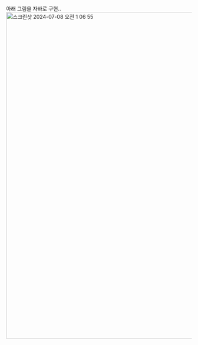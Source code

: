 아래 그림을 자바로 구현.. 
<img width="886" alt="스크린샷 2024-07-08 오전 1 06 55" src="https://github.com/Dong-Hyeok-Ing/hellospring/assets/77386580/6a7e2e17-f119-4a3a-bc16-7ca41db70792">
